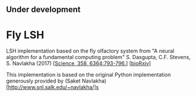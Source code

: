 ## Under development 

# Fly LSH
LSH implementation based on the fly olfactory system from "A neural algorithm for a fundamental computing problem" S. Dasgupta, C.F. Stevens, S. Navlakha (2017)
[[Science, 358, 6364:793-796.](http://science.sciencemag.org/content/sci/358/6364/793.full.pdf?ijkey=aX3uts9Y4xqPE&keytype=ref&siteid=sci)] [[bioRxiv](https://www.biorxiv.org/content/early/2017/08/25/180471)]

This implementation is based on the original Python implementation generously provided by (Saket Navlakha)[http://www.snl.salk.edu/~navlakha/]s
